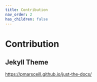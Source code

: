 ```yaml
---
title: Contribution
nav_order: 2
has_children: false
---
```


# Contribution

## Jekyll Theme

https://pmarsceill.github.io/just-the-docs/